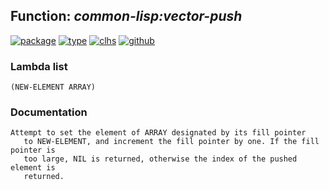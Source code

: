 ## Function: ***common-lisp:vector-push***
[![package](https://img.shields.io/badge/Package-COMMON--LISP-5f9ea0.svg?style=social&colorA=999999)](../) [![type](https://img.shields.io/badge/Type-Function-5f9ea0.svg?style=social&colorA=999999)](../#function) [![clhs](https://img.shields.io/badge/CLHS-VECTOR--PUSH-5f9ea0.svg?style=social&colorA=999999)](http://www.lispworks.com/documentation/HyperSpec/Body/f_vec_ps.htm) [![github](https://img.shields.io/badge/GitHub-View_the_source-5f9ea0.svg?style=social&colorA=999999&logo=github)](https://github.com/sbcl/sbcl/blob/master/src/code/array.lisp/) 
### Lambda list
```
(NEW-ELEMENT ARRAY)
```
### Documentation
```
Attempt to set the element of ARRAY designated by its fill pointer
   to NEW-ELEMENT, and increment the fill pointer by one. If the fill pointer is
   too large, NIL is returned, otherwise the index of the pushed element is
   returned.
```
